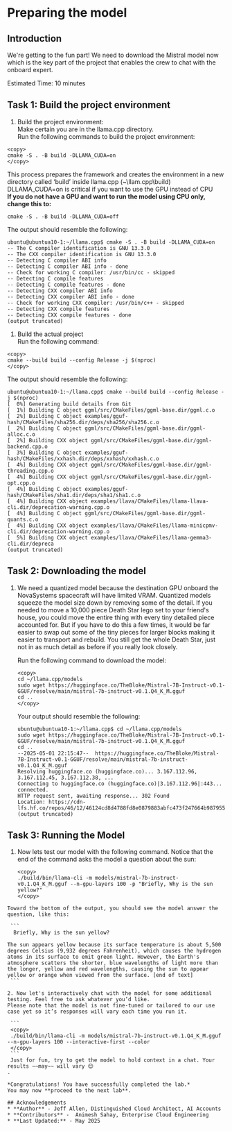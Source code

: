 # Preparing the model

## Introduction

We're getting to the fun part! We need to download the Mistral model now which is the key part of the project that enables the crew to chat with the onboard expert. 

Estimated Time: 10 minutes

## Task 1: Build the project environment  

1. Build the project environment:  
Make certain you are in the llama.cpp directory.  
Run the following commands to build the project environment:
```
<copy>
cmake -S . -B build -DLLAMA_CUDA=on
</copy>
```
This process prepares the framework and creates the environment in a new directory called ‘build’ inside llama.cpp (~\llam.cpp\build)  
DLLAMA_CUDA=on is critical if you want to use the GPU instead of CPU  
**If you do not have a GPU and want to run the model using CPU only, change this to:**  

```cmake -S . -B build -DLLAMA_CUDA=off```

The output should resemble the following:
```
ubuntu@ubuntua10-1:~/llama.cpp$ cmake -S . -B build -DLLAMA_CUDA=on
-- The C compiler identification is GNU 13.3.0
-- The CXX compiler identification is GNU 13.3.0
-- Detecting C compiler ABI info
-- Detecting C compiler ABI info - done
-- Check for working C compiler: /usr/bin/cc - skipped
-- Detecting C compile features
-- Detecting C compile features - done
-- Detecting CXX compiler ABI info
-- Detecting CXX compiler ABI info - done
-- Check for working CXX compiler: /usr/bin/c++ - skipped
-- Detecting CXX compile features
-- Detecting CXX compile features - done
(output truncated)
```

1. Build the actual project   
Run the following command:
```
<copy>
cmake --build build --config Release -j $(nproc)
</copy>
```

The output should resemble the following:
```
ubuntu@ubuntua10-1:~/llama.cpp$ cmake --build build --config Release -j $(nproc)
[  0%] Generating build details from Git
[  1%] Building C object ggml/src/CMakeFiles/ggml-base.dir/ggml.c.o
[  2%] Building C object examples/gguf-hash/CMakeFiles/sha256.dir/deps/sha256/sha256.c.o
[  2%] Building C object ggml/src/CMakeFiles/ggml-base.dir/ggml-alloc.c.o
[  2%] Building CXX object ggml/src/CMakeFiles/ggml-base.dir/ggml-backend.cpp.o
[  3%] Building C object examples/gguf-hash/CMakeFiles/xxhash.dir/deps/xxhash/xxhash.c.o
[  4%] Building CXX object ggml/src/CMakeFiles/ggml-base.dir/ggml-threading.cpp.o
[  4%] Building CXX object ggml/src/CMakeFiles/ggml-base.dir/ggml-opt.cpp.o
[  4%] Building C object examples/gguf-hash/CMakeFiles/sha1.dir/deps/sha1/sha1.c.o
[  4%] Building CXX object examples/llava/CMakeFiles/llama-llava-cli.dir/deprecation-warning.cpp.o
[  4%] Building C object ggml/src/CMakeFiles/ggml-base.dir/ggml-quants.c.o
[  4%] Building CXX object examples/llava/CMakeFiles/llama-minicpmv-cli.dir/deprecation-warning.cpp.o
[  5%] Building CXX object examples/llava/CMakeFiles/llama-gemma3-cli.dir/depreca
(output truncated)
```

## Task 2: Downloading the model

1. We need a quantized model because the destination GPU onboard the NovaSystems spacecraft will have limited VRAM. Quantized models squeeze the model size down by removing some of the detail. If you needed to move a 10,000 piece Death Star lego set to your friend's house, you could move the entire thing with every tiny detailed piece accounted for. But if you have to do this a few times, it would be far easier to swap out some of the tiny pieces for larger blocks making it easier to transport and rebuild. You still get the whole Death Star, just not in as much detail as before if you really look closely. 

    Run the following command to download the model:
    ```
    <copy>
    cd ~/llama.cpp/models
    sudo wget https://huggingface.co/TheBloke/Mistral-7B-Instruct-v0.1-GGUF/resolve/main/mistral-7b-instruct-v0.1.Q4_K_M.gguf
    cd ..
    </copy>
    ```

    Your output should resemble the following:
    ```
    ubuntu@ubuntua10-1:~/llama.cpp$ cd ~/llama.cpp/models
    sudo wget https://huggingface.co/TheBloke/Mistral-7B-Instruct-v0.1-GGUF/resolve/main/mistral-7b-instruct-v0.1.Q4_K_M.gguf
    cd ..
    --2025-05-01 22:15:47--  https://huggingface.co/TheBloke/Mistral-7B-Instruct-v0.1-GGUF/resolve/main/mistral-7b-instruct-v0.1.Q4_K_M.gguf
    Resolving huggingface.co (huggingface.co)... 3.167.112.96, 3.167.112.45, 3.167.112.38, ...
    Connecting to huggingface.co (huggingface.co)|3.167.112.96|:443... connected.
    HTTP request sent, awaiting response... 302 Found
    Location: https://cdn-lfs.hf.co/repos/46/12/46124cd8d4788fd8e0879883abfc473f247664b987955cc98a08658f7df6b826/14466f9d658bf4a79f96c3f3f22759707c291cac4e62fea625e80c7
    (output truncated)
    ```

## Task 3: Running the Model

1.  Now lets test our model with the following command. Notice that the end of the command asks the model a question about the sun:
    ```
    <copy>
    ./build/bin/llama-cli -m models/mistral-7b-instruct-v0.1.Q4_K_M.gguf --n-gpu-layers 100 -p "Briefly, Why is the sun yellow?"
    </copy>
   ```
   Toward the bottom of the output, you should see the model answer the question, like this:

    ```
     Briefly, Why is the sun yellow?

The sun appears yellow because its surface temperature is about 5,500 degrees Celsius (9,932 degrees Fahrenheit), which causes the hydrogen atoms in its surface to emit green light. However, the Earth's atmosphere scatters the shorter, blue wavelengths of light more than the longer, yellow and red wavelengths, causing the sun to appear yellow or orange when viewed from the surface. [end of text]
    ```

2. Now let's interactively chat with the model for some additional testing. Feel free to ask whatever you’d like.  
Please note that the model is not fine-tuned or tailored to our use case yet so it’s responses will vary each time you run it.  
  
    ```
    <copy>
    ./build/bin/llama-cli -m models/mistral-7b-instruct-v0.1.Q4_K_M.gguf --n-gpu-layers 100 --interactive-first --color
    </copy>
    ```
    Just for fun, try to get the model to hold context in a chat. Your results ~~may~~ will vary 😊
 . 

*Congratulations! You have successfully completed the lab.*
You may now **proceed to the next lab**.

## Acknowledgements
* **Author** - Jeff Allen, Distinguished Cloud Architect, AI Accounts
* **Contributors** -  Animesh Sahay, Enterprise Cloud Engineering
* **Last Updated:** - May 2025
